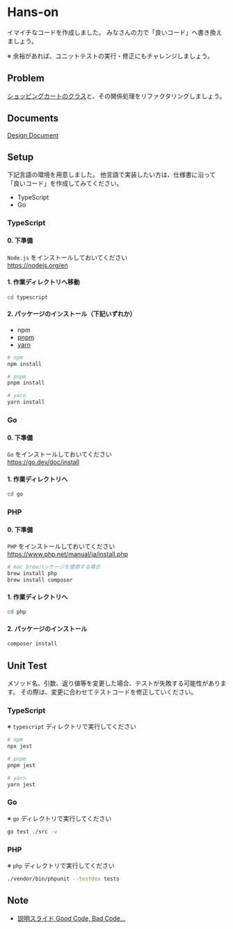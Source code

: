 # Hans-on

イマイチなコードを作成しました。
みなさんの力で「良いコード」へ書き換えましょう。

※ 余裕があれば、ユニットテストの実行・修正にもチャレンジしましょう。

## Problem

[ショッピングカートのクラス](typescript/src/shoppingCart.ts)と、その関係処理をリファクタリングしましょう。

## Documents

[Design Document](docs/design-document.md)

## Setup

下記言語の環境を用意しました。
他言語で実装したい方は、仕様書に沿って「良いコード」を作成してみてください。

- TypeScript
- Go

### TypeScript

#### 0. 下準備  
`Node.js` をインストールしておいてください  
https://nodejs.org/en

#### 1. 作業ディレクトリへ移動
```bash
cd typescript
```

#### 2. パッケージのインストール（下記いずれか）

- npm
- [pnpm](https://pnpm.io/installation)
- [yarn](https://classic.yarnpkg.com/lang/en/docs/install/)

```bash
# npm
npm install

# pnpm
pnpm install

# yarn
yarn install
```

### Go

#### 0. 下準備  
`Go` をインストールしておいてください  
https://go.dev/doc/install

#### 1. 作業ディレクトリへ
```bash
cd go
```

### PHP

#### 0. 下準備  
`PHP` をインストールしておいてください  
https://www.php.net/manual/ja/install.php

```bash
# mac brewパッケージを使用する場合
brew install php
brew install composer
```

#### 1. 作業ディレクトリへ
```bash
cd php
```

#### 2. パッケージのインストール

```bash
composer install
```

## Unit Test

メソッド名、引数、返り値等を変更した場合、テストが失敗する可能性があります。
その際は、変更に合わせてテストコードを修正していください。

### TypeScript

※ `typescript` ディレクトリで実行してください

```bash
# npm
npx jest

# pnpm
pnpm jest

# yarn
yarn jest
```

### Go

※ `go` ディレクトリで実行してください

```bash
go test ./src -v
```

### PHP

※ `php` ディレクトリで実行してください

```bash
./vendor/bin/phpunit --testdox tests
```

## Note

- [説明スライド Good Code, Bad Code...](https://docs.google.com/presentation/d/1v-eZWwXChFjBmbYOXALoMWh9gasn53Pd9-gr0lWzCUE)

